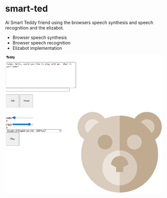 # smart-ted

Ai Smart Teddy friend using the browsers speech synthesis and speech recognition and the elizabot.

- Browser speech synthesis
- Browser speech recognition
- Elizabot implementation

![Smart Ted Image](smartted_screenshot.png)
